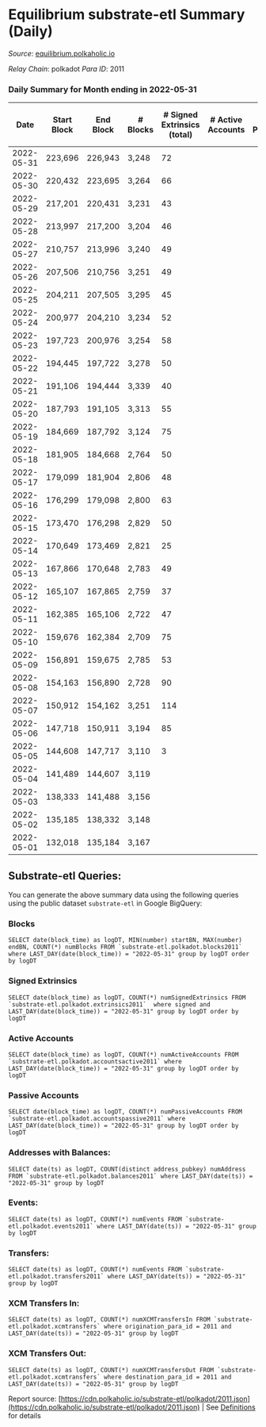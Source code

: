 # Equilibrium substrate-etl Summary (Daily)

_Source_: [equilibrium.polkaholic.io](https://equilibrium.polkaholic.io)

*Relay Chain*: polkadot
*Para ID*: 2011



### Daily Summary for Month ending in 2022-05-31


| Date | Start Block | End Block | # Blocks | # Signed Extrinsics (total) | # Active Accounts | # Passive | # New | # Addresses with Balances | # Events | # Transfers | # XCM Transfers In | # XCM Transfers Out | Issues | 
| ---- | ----------- | --------- | -------- | --------------------------- | ----------------- | --------- | ----- | ------------------------- | -------- | ----------- | ------------------ | ------------------- | ------ |
| 2022-05-31 | 223,696 | 226,943 | 3,248 | 72 |  |  |  | 807 | 6,862 |   |   |   |  |
| 2022-05-30 | 220,432 | 223,695 | 3,264 | 66 |  |  |  | 775 | 6,832 |   |   |   |  |
| 2022-05-29 | 217,201 | 220,431 | 3,231 | 43 |  |  |  | 756 | 6,685 |   |   |   |  |
| 2022-05-28 | 213,997 | 217,200 | 3,204 | 46 |  |  |  | 738 | 6,647 |   |   |   |  |
| 2022-05-27 | 210,757 | 213,996 | 3,240 | 49 |  |  |  | 715 | 6,739 |   |   |   |  |
| 2022-05-26 | 207,506 | 210,756 | 3,251 | 49 |  |  |  | 689 | 6,765 |   |   |   |  |
| 2022-05-25 | 204,211 | 207,505 | 3,295 | 45 |  |  |  | 662 | 6,822 |   |   |   |  |
| 2022-05-24 | 200,977 | 204,210 | 3,234 | 52 |  |  |  | 641 | 6,707 |   |   |   |  |
| 2022-05-23 | 197,723 | 200,976 | 3,254 | 58 |  |  |  | 619 | 6,750 |   |   |   |  |
| 2022-05-22 | 194,445 | 197,722 | 3,278 | 50 |  |  |  | 600 | 6,787 |   |   |   |  |
| 2022-05-21 | 191,106 | 194,444 | 3,339 | 40 |  |  |  | 581 | 6,854 |   |   |   |  |
| 2022-05-20 | 187,793 | 191,105 | 3,313 | 55 |  |  |  | 563 | 6,897 |   |   |   |  |
| 2022-05-19 | 184,669 | 187,792 | 3,124 | 75 |  |  |  | 540 | 6,631 |   |   |   |  |
| 2022-05-18 | 181,905 | 184,668 | 2,764 | 50 |  |  |  | 499 | 5,770 |   |   |   |  |
| 2022-05-17 | 179,099 | 181,904 | 2,806 | 48 |  |  |  | 473 | 5,848 |   |   |   |  |
| 2022-05-16 | 176,299 | 179,098 | 2,800 | 63 |  |  |  |  | 5,894 |   |   |   |  |
| 2022-05-15 | 173,470 | 176,298 | 2,829 | 50 |  |  |  |  | 5,884 |   |   |   |  |
| 2022-05-14 | 170,649 | 173,469 | 2,821 | 25 |  |  |  |  | 5,762 |   |   |   |  |
| 2022-05-13 | 167,866 | 170,648 | 2,783 | 49 |  |  |  |  | 5,808 |   |   |   |  |
| 2022-05-12 | 165,107 | 167,865 | 2,759 | 37 |  |  |  |  | 5,698 |   |   |   |  |
| 2022-05-11 | 162,385 | 165,106 | 2,722 | 47 |  |  |  |  | 5,694 |   |   |   |  |
| 2022-05-10 | 159,676 | 162,384 | 2,709 | 75 |  |  |  |  | 5,822 |   |   |   |  |
| 2022-05-09 | 156,891 | 159,675 | 2,785 | 53 |  |  |  |  | 5,807 |   |   |   |  |
| 2022-05-08 | 154,163 | 156,890 | 2,728 | 90 |  |  |  |  | 5,851 |   |   |   |  |
| 2022-05-07 | 150,912 | 154,162 | 3,251 | 114 |  |  |  |  | 7,059 |   |   |   |  |
| 2022-05-06 | 147,718 | 150,911 | 3,194 | 85 |  |  |  |  | 6,710 |   |   |   |  |
| 2022-05-05 | 144,608 | 147,717 | 3,110 | 3 |  |  |  |  | 6,248 |   |   |   |  |
| 2022-05-04 | 141,489 | 144,607 | 3,119 |  |  |  |  |  | 6,247 |   |   |   |  |
| 2022-05-03 | 138,333 | 141,488 | 3,156 |  |  |  |  |  | 6,319 |   |   |   |  |
| 2022-05-02 | 135,185 | 138,332 | 3,148 |  |  |  |  |  | 6,304 |   |   |   |  |
| 2022-05-01 | 132,018 | 135,184 | 3,167 |  |  |  |  |  | 6,341 |   |   |   |  |

## Substrate-etl Queries:
You can generate the above summary data using the following queries using the public dataset `substrate-etl` in Google BigQuery:


### Blocks
```
SELECT date(block_time) as logDT, MIN(number) startBN, MAX(number) endBN, COUNT(*) numBlocks FROM `substrate-etl.polkadot.blocks2011`  where LAST_DAY(date(block_time)) = "2022-05-31" group by logDT order by logDT
```


### Signed Extrinsics
```
SELECT date(block_time) as logDT, COUNT(*) numSignedExtrinsics FROM `substrate-etl.polkadot.extrinsics2011`  where signed and LAST_DAY(date(block_time)) = "2022-05-31" group by logDT order by logDT
```


### Active Accounts
```
SELECT date(block_time) as logDT, COUNT(*) numActiveAccounts FROM `substrate-etl.polkadot.accountsactive2011` where LAST_DAY(date(block_time)) = "2022-05-31" group by logDT order by logDT
```


### Passive Accounts
```
SELECT date(block_time) as logDT, COUNT(*) numPassiveAccounts FROM `substrate-etl.polkadot.accountspassive2011` where LAST_DAY(date(block_time)) = "2022-05-31" group by logDT order by logDT
```


### Addresses with Balances:
```
SELECT date(ts) as logDT, COUNT(distinct address_pubkey) numAddress FROM `substrate-etl.polkadot.balances2011` where LAST_DAY(date(ts)) = "2022-05-31" group by logDT
```


### Events:
```
SELECT date(ts) as logDT, COUNT(*) numEvents FROM `substrate-etl.polkadot.events2011` where LAST_DAY(date(ts)) = "2022-05-31" group by logDT
```


### Transfers:
```
SELECT date(ts) as logDT, COUNT(*) numEvents FROM `substrate-etl.polkadot.transfers2011` where LAST_DAY(date(ts)) = "2022-05-31" group by logDT
```


### XCM Transfers In:
```
SELECT date(ts) as logDT, COUNT(*) numXCMTransfersIn FROM `substrate-etl.polkadot.xcmtransfers` where origination_para_id = 2011 and LAST_DAY(date(ts)) = "2022-05-31" group by logDT
```


### XCM Transfers Out:
```
SELECT date(ts) as logDT, COUNT(*) numXCMTransfersOut FROM `substrate-etl.polkadot.xcmtransfers` where destination_para_id = 2011 and LAST_DAY(date(ts)) = "2022-05-31" group by logDT
```



Report source: [https://cdn.polkaholic.io/substrate-etl/polkadot/2011.json](https://cdn.polkaholic.io/substrate-etl/polkadot/2011.json) | See [Definitions](/DEFINITIONS.md) for details
